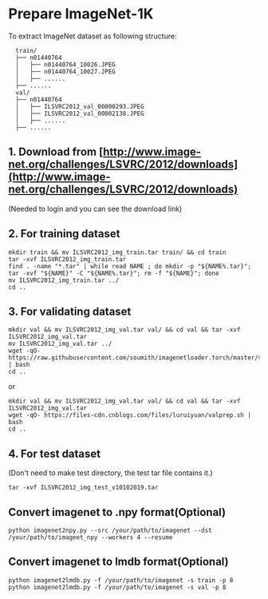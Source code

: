 # Prepare ImageNet-1K

To extract ImageNet dataset as following structure:
```
  train/
  ├── n01440764
  │   ├── n01440764_10026.JPEG
  │   ├── n01440764_10027.JPEG
  │   ├── ......
  ├── ......
  val/
  ├── n01440764
  │   ├── ILSVRC2012_val_00000293.JPEG
  │   ├── ILSVRC2012_val_00002138.JPEG
  │   ├── ......
  ├── ......
```

## 1. Download from [http://www.image-net.org/challenges/LSVRC/2012/downloads](http://www.image-net.org/challenges/LSVRC/2012/downloads)
(Needed to login and you can see the download link)

## 2. For training dataset
```shell script
mkdir train && mv ILSVRC2012_img_train.tar train/ && cd train
tar -xvf ILSVRC2012_img_train.tar
find . -name "*.tar" | while read NAME ; do mkdir -p "${NAME%.tar}"; tar -xvf "${NAME}" -C "${NAME%.tar}"; rm -f "${NAME}"; done
mv ILSVRC2012_img_train.tar ../
cd ..
```

## 3. For validating dataset
```shell script
mkdir val && mv ILSVRC2012_img_val.tar val/ && cd val && tar -xvf ILSVRC2012_img_val.tar
mv ILSVRC2012_img_val.tar ../
wget -qO- https://raw.githubusercontent.com/soumith/imagenetloader.torch/master/valprep.sh | bash
cd ..
```
or
```shell script
mkdir val && mv ILSVRC2012_img_val.tar val/ && cd val && tar -xvf ILSVRC2012_img_val.tar
wget -qO- https://files-cdn.cnblogs.com/files/luruiyuan/valprep.sh | bash
cd ..
```

## 4. For test dataset
(Don't need to make test directory, the test tar file contains it.)
```shell script
tar -xvf ILSVRC2012_img_test_v10102019.tar
```

## Convert imagenet to .npy format(Optional)
```shell scripy
python imagenet2npy.py --src /your/path/to/imagenet --dst /your/path/to/imageet_npy --workers 4 --resume
```

## Convert imagenet to lmdb format(Optional)
```shell script
python imagenet2lmdb.py -f /your/path/to/imagenet -s train -p 8
python imagenet2lmdb.py -f /your/path/to/imagenet -s val -p 8
```
